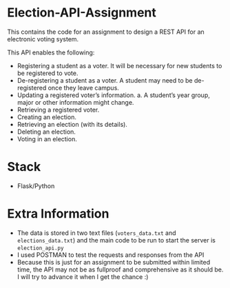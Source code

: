 # Election-API-Assignment
This contains the code for an assignment to design a REST API for an electronic voting system.

This API enables the following:
- Registering a student as a voter.
It will be necessary for new students to be registered to vote.
- De-registering a student as a voter.
A student may need to be de-registered once they leave campus.
- Updating a registered voter’s information.
a. A student’s year group, major or other information might change.
- Retrieving a registered voter.
- Creating an election.
- Retrieving an election (with its details).
- Deleting an election.
- Voting in an election.

# Stack
- Flask/Python

# Extra Information
- The data is stored in two text files (`voters_data.txt` and `elections_data.txt`) and the main code to be run to start the server is `election_api.py`
- I used POSTMAN to test the requests and responses from the API
- Because this is just for an assignment to be submitted within limited time, the API may not be as fullproof and comprehensive as it should be. I will try to advance it when I get the chance :)
